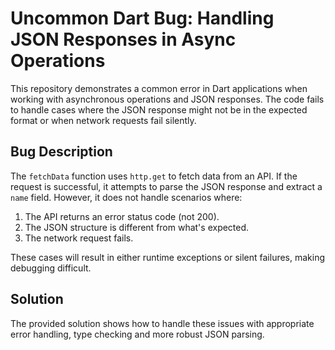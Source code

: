 # Uncommon Dart Bug: Handling JSON Responses in Async Operations

This repository demonstrates a common error in Dart applications when working with asynchronous operations and JSON responses. The code fails to handle cases where the JSON response might not be in the expected format or when network requests fail silently.

## Bug Description
The `fetchData` function uses `http.get` to fetch data from an API. If the request is successful, it attempts to parse the JSON response and extract a `name` field. However, it does not handle scenarios where:

1. The API returns an error status code (not 200).
2. The JSON structure is different from what's expected.
3. The network request fails.

These cases will result in either runtime exceptions or silent failures, making debugging difficult.

## Solution
The provided solution shows how to handle these issues with appropriate error handling, type checking and more robust JSON parsing.